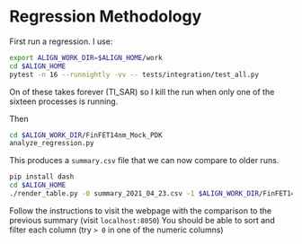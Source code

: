 # Regression Methodology

First run a regression.
I use:
```bash
export ALIGN_WORK_DIR=$ALIGN_HOME/work
cd $ALIGN_HOME
pytest -n 16 --runnightly -vv -- tests/integration/test_all.py 
```
On of these takes forever (TI_SAR) so I kill the run when only one of the sixteen processes is running.

Then
```bash
cd $ALIGN_WORK_DIR/FinFET14nm_Mock_PDK
analyze_regression.py
```
This produces a `summary.csv` file that we can now compare to older runs.
```bash
pip install dash
cd $ALIGN_HOME
./render_table.py -0 summary_2021_04_23.csv -1 $ALIGN_WORK_DIR/FinFET14nm_Mock_PDK/summary.csv
```
Follow the instructions to visit the webpage with the comparison to the previous summary (visit `localhost:8050`)
You should be able to sort and filter each column (try `> 0` in one of the numeric columns)
